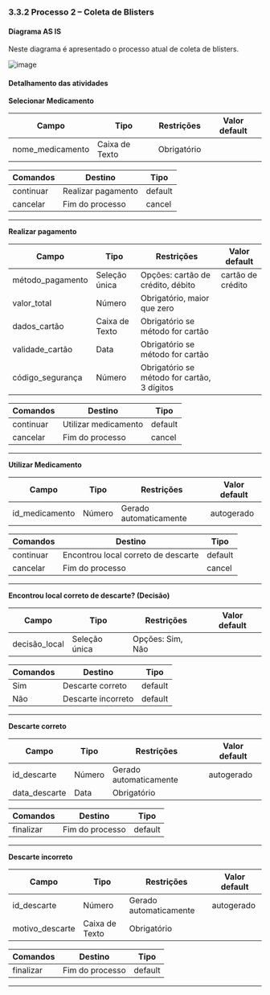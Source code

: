 ### 3.3.2 Processo 2 – Coleta de Blisters
 
#### Diagrama AS IS
Neste diagrama é apresentado o processo atual de coleta de blisters.


![image](https://github.com/user-attachments/assets/3041f43a-8794-41c3-a5ca-44331c3e71c0)


#### Detalhamento das atividades

**Selecionar Medicamento**

| **Campo**           | **Tipo**         | **Restrições**  | **Valor default** |
| ------------------- | ---------------- | --------------- | ----------------- |
| nome_medicamento    | Caixa de Texto   | Obrigatório     |                   |

| **Comandos**        | **Destino**              | **Tipo**        |
| ------------------- | ------------------------ | --------------- |
| continuar           | Realizar pagamento       | default         |
| cancelar            | Fim do processo          | cancel          |

---

**Realizar pagamento**

| **Campo**           | **Tipo**         | **Restrições**                    | **Valor default** |
| ------------------- | ---------------- | ---------------------------------- | ----------------- |
| método_pagamento    | Seleção única    | Opções: cartão de crédito, débito | cartão de crédito |
| valor_total         | Número           | Obrigatório, maior que zero       |                   |
| dados_cartão        | Caixa de Texto   | Obrigatório se método for cartão  |                   |
| validade_cartão     | Data             | Obrigatório se método for cartão  |                   |
| código_segurança    | Número           | Obrigatório se método for cartão, 3 dígitos |                   |

| **Comandos**        | **Destino**              | **Tipo**        |
| ------------------- | ------------------------ | --------------- |
| continuar           | Utilizar medicamento     | default         |
| cancelar            | Fim do processo          | cancel          |

---

**Utilizar Medicamento**

| **Campo**           | **Tipo**         | **Restrições**  | **Valor default** |
| ------------------- | ---------------- | --------------- | ----------------- |
| id_medicamento      | Número           | Gerado automaticamente | autogerado |

| **Comandos**        | **Destino**              | **Tipo**        |
| ------------------- | ------------------------ | --------------- |
| continuar           | Encontrou local correto de descarte | default |
| cancelar            | Fim do processo          | cancel          |

---

**Encontrou local correto de descarte? (Decisão)**

| **Campo**           | **Tipo**         | **Restrições**  | **Valor default** |
| ------------------- | ---------------- | --------------- | ----------------- |
| decisão_local       | Seleção única    | Opções: Sim, Não |                   |

| **Comandos**        | **Destino**              | **Tipo**        |
| ------------------- | ------------------------ | --------------- |
| Sim                 | Descarte correto         | default         |
| Não                 | Descarte incorreto       | default         |

---

**Descarte correto**

| **Campo**           | **Tipo**         | **Restrições**  | **Valor default** |
| ------------------- | ---------------- | --------------- | ----------------- |
| id_descarte         | Número           | Gerado automaticamente | autogerado |
| data_descarte       | Data             | Obrigatório     |                   |

| **Comandos**        | **Destino**              | **Tipo**        |
| ------------------- | ------------------------ | --------------- |
| finalizar           | Fim do processo          | default         |

---

**Descarte incorreto**

| **Campo**           | **Tipo**         | **Restrições**  | **Valor default** |
| ------------------- | ---------------- | --------------- | ----------------- |
| id_descarte         | Número           | Gerado automaticamente | autogerado |
| motivo_descarte     | Caixa de Texto   | Obrigatório     |                   |

| **Comandos**        | **Destino**              | **Tipo**        |
| ------------------- | ------------------------ | --------------- |
| finalizar           | Fim do processo          | default         |

---





